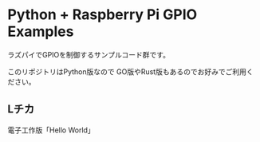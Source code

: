 # Python + Raspberry Pi GPIO Examples

ラズパイでGPIOを制御するサンプルコード群です。

このリポジトリはPython版なので
GO版やRust版もあるのでお好みでご利用ください。

## Lチカ

電子工作版「Hello World」
